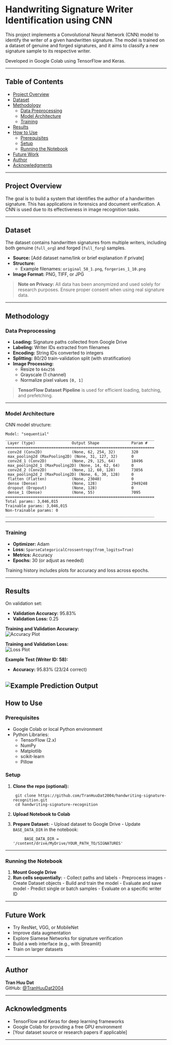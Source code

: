 # Handwriting Signature Writer Identification using CNN

This project implements a Convolutional Neural Network (CNN) model to identify the writer of a given handwritten signature. The model is trained on a dataset of genuine and forged signatures, and it aims to classify a new signature sample to its respective writer.

Developed in Google Colab using TensorFlow and Keras.



---

## Table of Contents

- [Project Overview](#project-overview)
- [Dataset](#dataset)
- [Methodology](#methodology)
    - [Data Preprocessing](#data-preprocessing)
    - [Model Architecture](#model-architecture)
    - [Training](#training)
- [Results](#results)
- [How to Use](#how-to-use)
    - [Prerequisites](#prerequisites)
    - [Setup](#setup)
    - [Running the Notebook](#running-the-notebook)
- [Future Work](#future-work)
- [Author](#author)
- [Acknowledgments](#acknowledgments)

---

## Project Overview

The goal is to build a system that identifies the author of a handwritten signature. This has applications in forensics and document verification. A CNN is used due to its effectiveness in image recognition tasks.

---

## Dataset

The dataset contains handwritten signatures from multiple writers, including both genuine (`full_org`) and forged (`full_forg`) samples.

- **Source:** [Add dataset name/link or brief explanation if private]
- **Structure:**
    - Example filenames: `original_58_1.png`, `forgeries_1_10.png`
- **Image Format:** PNG, TIFF, or JPG

> **Note on Privacy:** All data has been anonymized and used solely for research purposes. Ensure proper consent when using real signature data.

---

## Methodology

### Data Preprocessing

- **Loading:** Signature paths collected from Google Drive
- **Labeling:** Writer IDs extracted from filenames
- **Encoding:** String IDs converted to integers
- **Splitting:** 80/20 train-validation split (with stratification)
- **Image Processing:**
    - Resize to `64x256`
    - Grayscale (1 channel)
    - Normalize pixel values `[0, 1]`

> **TensorFlow Dataset Pipeline** is used for efficient loading, batching, and prefetching.

---

### Model Architecture

CNN model structure:

```
Model: "sequential"
_________________________________________________________________
 Layer (type)                Output Shape              Param #
=================================================================
 conv2d (Conv2D)             (None, 62, 254, 32)       320
 max_pooling2d (MaxPooling2D) (None, 31, 127, 32)      0
 conv2d_1 (Conv2D)           (None, 29, 125, 64)       18496
 max_pooling2d_1 (MaxPooling2D) (None, 14, 62, 64)     0
 conv2d_2 (Conv2D)           (None, 12, 60, 128)       73856
 max_pooling2d_2 (MaxPooling2D) (None, 6, 30, 128)     0
 flatten (Flatten)           (None, 23040)             0
 dense (Dense)               (None, 128)               2949248
 dropout (Dropout)           (None, 128)               0
 dense_1 (Dense)             (None, 55)                7095
=================================================================
Total params: 3,046,015
Trainable params: 3,046,015
Non-trainable params: 0
_________________________________________________________________
```

---

### Training

- **Optimizer:** Adam
- **Loss:** `SparseCategoricalCrossentropy(from_logits=True)`
- **Metrics:** Accuracy
- **Epochs:** 30 (or adjust as needed)

Training history includes plots for accuracy and loss across epochs.

---

## Results

On validation set:

- **Validation Accuracy:** 95.83%
- **Validation Loss:** 0.25

**Training and Validation Accuracy:**  
![Accuracy Plot](img/accuracy.PNG)

**Training and Validation Loss:**  
![Loss Plot](img/loss.PNG)

**Example Test (Writer ID: 58):**

- **Accuracy:** 95.83% (23/24 correct)

![Example Prediction Output](img/output.PNG) <!-- Replace with your result screenshot -->
---

## How to Use

### Prerequisites

- Google Colab or local Python environment
- Python Libraries:
    - TensorFlow (2.x)
    - NumPy
    - Matplotlib
    - scikit-learn
    - Pillow

### Setup

1. **Clone the repo (optional):**


        git clone https://github.com/TranHuuDat2004/handwriting-signature-recognition.git
        cd handwriting-signature-recognition


2. **Upload Notebook to Colab**

3. **Prepare Dataset:**
        - Upload dataset to Google Drive
        - Update `BASE_DATA_DIR` in the notebook:


            BASE_DATA_DIR = '/content/drive/MyDrive/YOUR_PATH_TO/SIGNATURES'


---

### Running the Notebook

1. **Mount Google Drive**
2. **Run cells sequentially:**
        - Collect paths and labels
        - Preprocess images
        - Create Dataset objects
        - Build and train the model
        - Evaluate and save model
        - Predict single or batch samples
        - Evaluate on a specific writer ID

---

## Future Work

- Try ResNet, VGG, or MobileNet
- Improve data augmentation
- Explore Siamese Networks for signature verification
- Build a web interface (e.g., with Streamlit)
- Train on larger datasets

---

## Author

**Tran Huu Dat**  
GitHub: [@TranHuuDat2004](https://github.com/TranHuuDat2004)  

---

## Acknowledgments

- TensorFlow and Keras for deep learning frameworks
- Google Colab for providing a free GPU environment
- [Your dataset source or research papers if applicable]

---
